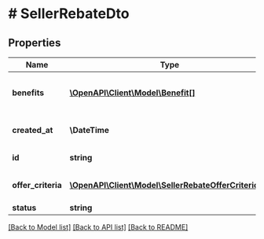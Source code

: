 # # SellerRebateDto

## Properties

Name | Type | Description | Notes
------------ | ------------- | ------------- | -------------
**benefits** | [**\OpenAPI\Client\Model\Benefit[]**](Benefit.md) | What kind of rebate will be given |
**created_at** | **\DateTime** | when was this rebate created | [optional]
**id** | **string** | Rebate identifier |
**offer_criteria** | [**\OpenAPI\Client\Model\SellerRebateOfferCriterion[]**](SellerRebateOfferCriterion.md) | What offers will be included |
**status** | **string** |  |

[[Back to Model list]](../../README.md#models) [[Back to API list]](../../README.md#endpoints) [[Back to README]](../../README.md)
